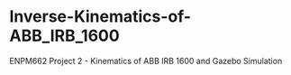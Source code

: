 # Inverse-Kinematics-of-ABB_IRB_1600
ENPM662 Project 2 - Kinematics of ABB IRB 1600 and Gazebo Simulation
